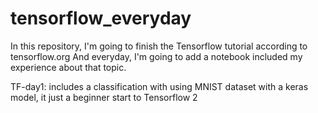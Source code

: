 # tensorflow_everyday
In this repository, I'm going to finish the Tensorflow tutorial according to tensorflow.org 
And everyday, I'm going to add a notebook included my experience about that topic.

TF-day1: includes a classification with using MNIST dataset with a keras model, it just a beginner start to Tensorflow 2
